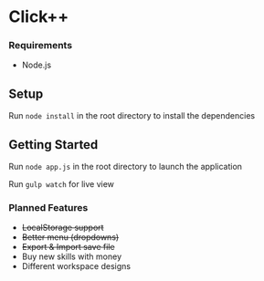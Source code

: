 # Click++
### Requirements
* Node.js

## Setup
Run `node install` in the root directory to install the dependencies

## Getting Started
Run `node app.js` in the root directory to launch the application

Run `gulp watch` for live view


### Planned Features
* ~~LocalStorage support~~
* ~~Better menu (dropdowns)~~
* ~~Export & Import save file~~
* Buy new skills with money
* Different workspace designs
